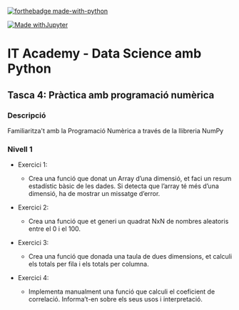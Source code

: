 [![forthebadge made-with-python](http://ForTheBadge.com/images/badges/made-with-python.svg)](https://www.python.org/)  

[![Made withJupyter](https://img.shields.io/badge/Made%20with-Jupyter-orange?style=for-the-badge&logo=Jupyter)](https://jupyter.org/try)

# IT Academy - Data Science amb Python
## Tasca 4: Pràctica amb programació numèrica
### Descripció
Familiaritza't amb la Programació Numèrica a través de la llibreria NumPy


### Nivell 1

- Exercici 1: 
  - Crea una funció que donat un Array d’una dimensió, et faci un resum estadístic bàsic de les dades. Si detecta que l’array té més d’una dimensió, ha de mostrar un missatge d’error.

- Exercici 2: 
  - Crea una funció que et generi un quadrat NxN de nombres aleatoris entre el 0 i el 100.
  
- Exercici 3:
  - Crea una funció que donada una taula de dues dimensions, et calculi els totals per fila i els totals per columna.

- Exercici 4:
  - Implementa manualment una funció que calculi el coeficient de correlació. Informa’t-en sobre els seus usos i interpretació.
